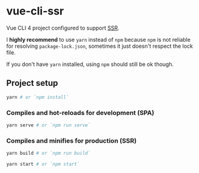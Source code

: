 # vue-cli-ssr

Vue CLI 4 project configured to support [SSR](https://ssr.vuejs.org/).

I **highly recommend** to use `yarn` instead of `npm` because `npm` is not reliable for resolving `package-lock.json`, sometimes it just doesn't respect the lock file.

If you don't have `yarn` installed, using `npm` should still be ok though.

## Project setup
```bash
yarn # or `npm install`
```

### Compiles and hot-reloads for development (SPA)
```bash
yarn serve # or `npm run serve`
```

### Compiles and minifies for production (SSR)
```bash
yarn build # or `npm run build`

yarn start # or `npm start`
```
